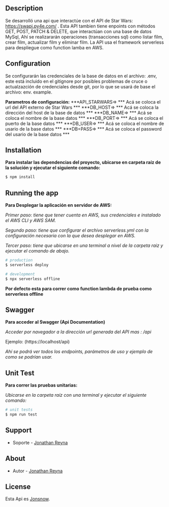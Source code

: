 ## Description

Se desarrolló una api que interactúe con el API de Star Wars: https://swapi.py4e.com/ .
Esta API tambien tiene enpoints con métodos GET, POST, PATCH & DELETE, que interactúan con una base de datos MySql,
Ahí se realizararán operaciones (transacciones sql) como listar film, crear film, actualizar film y eliminar film.
La API usa el framework serverless para despliegue como function lamba en AWS.

## Configuration

Se configurarán las credenciales de la base de datos en el archivo: .env, este está incluido en el gitignore por posibles problemas de
cruce o actualzazción de credenciales desde git, por lo que se usará de base el archivo: env. example.

**Parametros de configuración:**
***API_STARWARS=> *** Acá se coloca el url del API externo de Star Wars ***
***DB_HOST=> *** Acá se coloca la dirección del host de la base de datos ***
***DB_NAME=> *** Acá se coloca el nombre de la base datos ***
***DB_PORT=> *** Acá se coloca el puerto de la base datos ***
***DB_USER=> *** Acá se coloca el nombre de usario de la base datos ***
***DB=PASS=> *** Acá se coloca el password del usario de la base datos ***

## Installation

**Para instalar las dependencias del proyecto, ubicarse en carpeta raíz de la solución y ejecutar el siguiente comando:**
```bash
$ npm install
```

## Running the app

**Para Desplegar la aplicación en servidor de AWS:**

*Primer paso: tiene que tener cuenta en AWS, sus credenciales e instalado el AWS CLI y AWS SAM.*

*Segundo paso: tiene que configurar el archivo serverless.yml con la configuración necesaria con la que desea desplegar en AWS.*

*Tercer paso: tiene que ubicarse en una terminal a nivel de la carpeta raiz y ejecutar el comando de abajo.*

```bash
# production
$ serverless deploy

# development
$ npx serverless offline

```

**Por defecto esta para correr como function lambda de prueba como serverless offline**

## Swagger

**Para acceder al Swagger (Api Documentation)**

*Acceder por navegador a la dirección url generada del API mas : /api*

Ejemplo: (https://localhost/api)

*Ahí se podrá ver todos los endpoints, parámetros de uso y ejemplo de como se podrían usar.*
## Unit Test

**Para correr las pruebas unitarias:**

*Ubicarse en la carpeta raíz con una terminal y ejecutar el siguiente comando:*
```bash
# unit tests
$ npm run test
```

## Support

- Soporte - [Jonathan Reyna](jhonlpjr@gmail.com)

## About

- Autor - [Jonathan Reyna](https://github.com/jhonlpjr)

## License

Esta Api es [Jonsnow](LICENSE).
